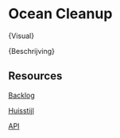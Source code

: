 # Ocean Cleanup

{Visual}

{Beschrijving}

## Resources

[Backlog](https://github.com/orgs/fdnd-agency/projects/18/views/1?layout=board)

[Huisstijl]()  

[API]()  

